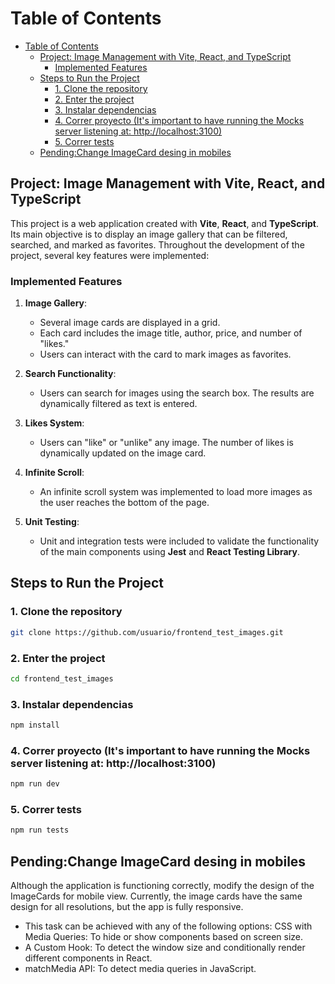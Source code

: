# Table of Contents
- [Table of Contents](#table-of-contents)
  - [Project: Image Management with Vite, React, and TypeScript](#project-image-management-with-vite-react-and-typescript)
    - [Implemented Features](#implemented-features)
  - [Steps to Run the Project](#steps-to-run-the-project)
    - [1. Clone the repository](#1-clone-the-repository)
    - [2. Enter the project](#2-enter-the-project)
    - [3. Instalar dependencias](#3-instalar-dependencias)
    - [4. Correr proyecto (It's important to have running the Mocks server listening at: http://localhost:3100)](#4-correr-proyecto-its-important-to-have-running-the-mocks-server-listening-at-httplocalhost3100)
    - [5. Correr tests](#5-correr-tests)
  - [Pending:Change ImageCard desing in mobiles](#pendingchange-imagecard-desing-in-mobiles)


## Project: Image Management with Vite, React, and TypeScript

This project is a web application created with **Vite**, **React**, and **TypeScript**. Its main objective is to display an image gallery that can be filtered, searched, and marked as favorites. Throughout the development of the project, several key features were implemented:

### Implemented Features

1. **Image Gallery**:
   - Several image cards are displayed in a grid.
   - Each card includes the image title, author, price, and number of "likes."
   - Users can interact with the card to mark images as favorites.

2. **Search Functionality**:
   - Users can search for images using the search box. The results are dynamically filtered as text is entered.

3. **Likes System**:
   - Users can "like" or "unlike" any image. The number of likes is dynamically updated on the image card.

4. **Infinite Scroll**:
   - An infinite scroll system was implemented to load more images as the user reaches the bottom of the page.

5. **Unit Testing**:
   - Unit and integration tests were included to validate the functionality of the main components using **Jest** and **React Testing Library**.

## Steps to Run the Project

### 1. Clone the repository 
```bash
git clone https://github.com/usuario/frontend_test_images.git
```
### 2. Enter the project
```bash
cd frontend_test_images
```
### 3. Instalar dependencias 
```bash
npm install
```
### 4. Correr proyecto (It's important to have running the Mocks server listening at: http://localhost:3100)
```bash
npm run dev
```
### 5. Correr tests
```bash
npm run tests
```

## Pending:Change ImageCard desing in mobiles

Although the application is functioning correctly, modify the design of the ImageCards for mobile view. Currently, the image cards have the same design for all resolutions, but the app is fully responsive. 

- This task can be achieved with any of the following options:
CSS with Media Queries: To hide or show components based on screen size.
- A Custom Hook: To detect the window size and conditionally render different components in React.
- matchMedia API: To detect media queries in JavaScript.

